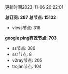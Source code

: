 更新时间2023-11-06 20:22:01

**总订阅: 287**
**总节点: 15132**
- vless节点: 318

**google ping有效节点: 703**
- ss节点: 386
- ssr节点: 8
- v2ray节点: 205
- trojan节点: 104
